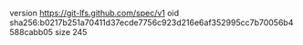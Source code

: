 version https://git-lfs.github.com/spec/v1
oid sha256:b0217b251a70411d37ecde7756c923d216e6af352995cc7b70056b4588cabb05
size 245
